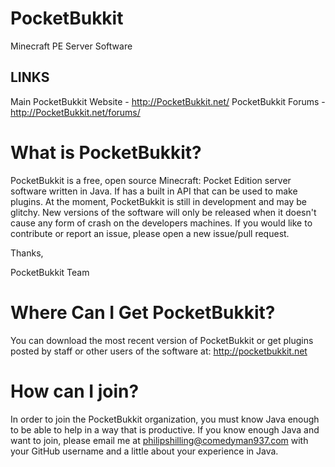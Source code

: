 PocketBukkit
============

Minecraft PE Server Software

LINKS
------------
Main PocketBukkit Website - http://PocketBukkit.net/
PocketBukkit Forums - http://PocketBukkit.net/forums/

What is PocketBukkit?
============

PocketBukkit is a free, open source Minecraft: Pocket Edition server software written in Java.  If has a built in API that
can be used to make plugins.  At the moment, PocketBukkit is still in development and may be glitchy.  New versions of the 
software will only be released when it doesn't cause any form of crash on the developers machines.  If you would like to 
contribute or report an issue, please open a new issue/pull request.

Thanks,

PocketBukkit Team

Where Can I Get PocketBukkit?
============

You can download the most recent version of PocketBukkit or get plugins posted by staff or other users of the software at: http://pocketbukkit.net

How can I join?
============

In order to join the PocketBukkit organization, you must know Java enough to be able to help in a way that is productive.  If you know enough Java and want to join, please email me at philipshilling@comedyman937.com with your GitHub username and a little about your experience in Java.
